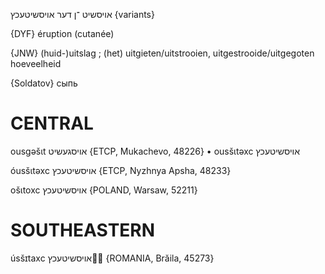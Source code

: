 אויסשיט
־ן
דער
אויסשיטעכץ {variants}

{DYF}
éruption (cutanée)

{JNW}
(huid-)uitslag ; (het) uitgieten/uitstrooien, uitgestrooide/uitgegoten hoeveelheid

{Soldatov}
сыпь

CENTRAL
========

ousgəšɩt אויסגעשיט {ETCP, Mukachevo, 48226}
	•	ousšɩtəxc אויסשיטעכץ

óusšɩtəxc אויסשיטעכץ {ETCP, Nyzhnya Apsha, 48233}

ošɩtoxc אויסשיטעכץ {POLAND, Warsaw, 52211}

SOUTHEASTERN
==============

úsšɪtaxc אויסשיטעכץ {ROMANIA, Brăila, 45273}

